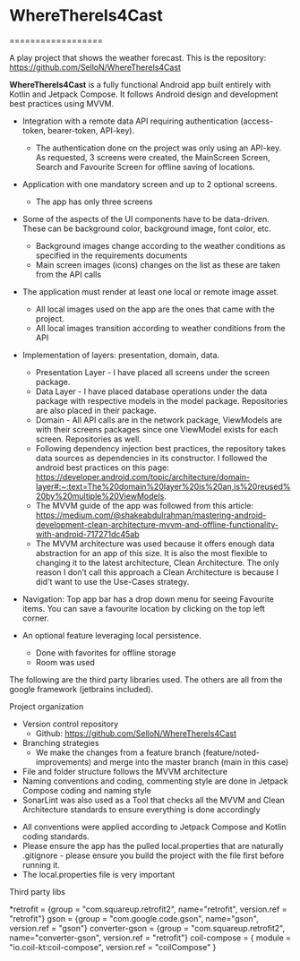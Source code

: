 # WhereThereIs4Cast
==================

A play project that shows the weather forecast. This is the
repository: https://github.com/SelloN/WhereThereIs4Cast

**WhereThereIs4Cast** is a fully functional Android app built entirely with Kotlin and Jetpack Compose. It
follows Android design and development best practices using MVVM.

* Integration with a remote data API requiring authentication (access-token, bearer-token, API-key).
    - The authentication done on the project was only using an API-key. As requested, 3 screens were
      created, the MainScreen Screen, Search and Favourite Screen for offline saving of locations.
* Application with one mandatory screen and up to 2 optional screens.
    - The app has only three screens
* Some of the aspects of the UI components have to be data-driven. These can be background color,
  background image, font color, etc.
    - Background images change according to the weather conditions as specified in the requirements
      documents
    - Main screen images (icons) changes on the list as these are taken from the API calls
* The application must render at least one local or remote image asset.
    - All local images used on the app are the ones that came with the project.
    - All local images transition according to weather conditions from the API
* Implementation of layers: presentation, domain, data.
    - Presentation Layer - I have placed all screens under the screen package.
    - Data Layer - I have placed database operations under the data package with respective models
      in the model package. Repositories are also placed in their package.
    - Domain - All API calls are in the network package, ViewModels are with their screens packages
      since one ViewModel exists for each screen. Repositories as well.
    - Following dependency injection best practices, the repository takes data sources as
      dependencies in its constructor. I followed the android best practices on this
      page: https://developer.android.com/topic/architecture/domain-layer#:~:text=The%20domain%20layer%20is%20an,is%20reused%20by%20multiple%20ViewModels.
    - The MVVM guide of the app was followed from this
      article: https://medium.com/@shakeabdulrahman/mastering-android-development-clean-architecture-mvvm-and-offline-functionality-with-android-717271dc45ab
    - The MVVM architecture was used because it offers enough data abstraction for an app of this
      size. It is also the most flexible to changing it to the latest architecture, Clean
      Architecture. The only reason I don’t call this approach a Clean Architecture is because I
      did’t want to use the Use-Cases strategy.
* Navigation: Top app bar has a drop down menu for seeing Favourite items. You can save a favourite
  location by clicking on the top left corner.

* An optional feature leveraging local persistence.
    - Done with favorites for offline storage
    - Room was used

The following are the third party
libraries used. The others are all from the google framework (jetbrains included).

Project organization

* Version control repository
    - Github: https://github.com/SelloN/WhereThereIs4Cast
* Branching strategies
    - We make the changes from a feature branch (feature/noted-improvements) and merge into the
      master branch (main in this case)
* File and folder structure follows the MVVM architecture
* Naming conventions and coding, commenting style are done in Jetpack Compose coding and naming
  style
* SonarLint was also used as a Tool that checks all the MVVM and Clean Architecture standards to
  ensure everything is done accordingly

- All conventions were applied according to Jetpack Compose and Kotlin coding standards.
- Please ensure the app has the pulled local.properties that are naturally .gitignore - please
  ensure you build the project with the file first before running it.
- The local.properties file is very important

Third party libs

*retrofit = {group = "com.squareup.retrofit2", name="retrofit", version.ref = "retrofit"}
gson = {group = "com.google.code.gson", name="gson", version.ref = "gson"}
converter-gson = {group = "com.squareup.retrofit2", name="converter-gson", version.ref = "retrofit"}
coil-compose = { module = "io.coil-kt:coil-compose", version.ref = "coilCompose" }